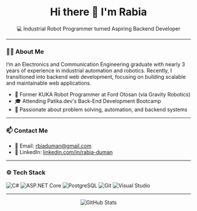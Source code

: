 <h1 align="center">Hi there 👋 I'm Rabia</h1>

<p align="center">
  💻 Industrial Robot Programmer turned Aspiring Backend Developer    
</p>

---

### 👩‍💻 About Me

I’m an Electronics and Communication Engineering graduate with nearly 3 years of experience in industrial automation and robotics. Recently, I transitioned into backend web development, focusing on building scalable and maintainable web applications.

- 🔧 Former KUKA Robot Programmer at Ford Otosan (via Gravity Robotics)  
- 🎓 Attending Patika.dev's Back-End Development Bootcamp  
- 🧠 Passionate about problem solving, automation, and backend systems  

---

### 📫 Contact Me

- 📧 Email: rbiaduman@gmail.com  
- 💼 LinkedIn: [linkedin.com/in/rabia-duman](https://linkedin.com/in/rabia-duman)  

---


### ⚙️ Tech Stack

<p>
  <img src="https://img.shields.io/badge/-C%23-239120?style=flat-square&logo=c-sharp&logoColor=white" alt="C#" />
  <img src="https://img.shields.io/badge/-ASP.NET%20Core-512BD4?style=flat-square&logo=dotnet&logoColor=white" alt="ASP.NET Core" />
  <img src="https://img.shields.io/badge/-PostgreSQL-336791?style=flat-square&logo=postgresql&logoColor=white" alt="PostgreSQL" />
  <img src="https://img.shields.io/badge/-Git-F05032?style=flat-square&logo=git&logoColor=white" alt="Git" />
  <img src="https://img.shields.io/badge/-Visual%20Studio-5C2D91?style=flat-square&logo=visual-studio&logoColor=white" alt="Visual Studio" />
</p>

---

<!-- Optional GitHub Stats Section -->
<p align="center">
  <img src="https://github-readme-stats.vercel.app/api?username=rabiaduman&show_icons=true&theme=default" alt="GitHub Stats" />
</p>

